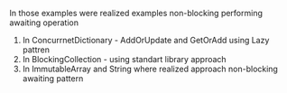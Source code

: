 In those examples were realized examples non-blocking performing awaiting operation 
1. In ConcurrnetDictionary - AddOrUpdate and GetOrAdd using Lazy pattren
2. In BlockingCollection - using  standart library approach
3. In ImmutableArray and String where realized approach non-blocking awaiting pattern
